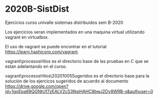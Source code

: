 # 2020B-SistDist
Ejercicios curso univalle sistemas distribuidos sem B-2020

Los ejercicios seran implementados en una maquina virtual utilizando vagrant en virtualbox.

El uso de vagrant se puede encontrar en el tutorial https://learn.hashicorp.com/vagrant.

vagrant\procesosHilos es el directorio base de las pruebas en C que se estan adelantando en el curso.

vagrant\procesosHilos\20201005Sugeridos es el directorio base para la solución de los ejercicos sugeridos de acuerdo al documento  https://drive.google.com/open?id=1goEpa69QGNtUf7zEALV2cS3fkpHAHC8bwJ2Dy8WRB-s&authuser=0
